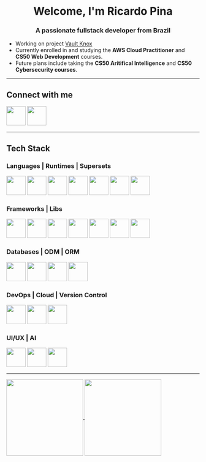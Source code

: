<h1 align="center">Welcome, I'm Ricardo Pina</h1>
<h3 align="center">A passionate fullstack developer from Brazil</h3>

- Working on project [Vault Knox](https://github.com/ricardodcpina/vault-knox)
- Currently enrolled in and studying the **AWS Cloud Practitioner** and **CS50 Web Development** courses.
- Future plans include taking the **CS50 Aritifical Intelligence** and **CS50 Cybersecurity courses**.

---

<h2 align="left">Connect with me</h2>

<a href="https://www.linkedin.com/in/ricardodcpina/"><img src="https://img.icons8.com/?size=100&id=xuvGCOXi8Wyg&format=png&color=000000" width="50"></a>
<a href="mailto:ricardodcpina@gmail.com"><img src="https://img.icons8.com/?size=100&id=P7UIlhbpWzZm&format=png&color=000000" width="50"></a>

---

<h2 align="left">Tech Stack</h2>

<h3 align="left">Languages | Runtimes | Supersets</h3>

<a href="#"><img src="https://img.icons8.com/?size=100&id=20909&format=png&color=000000" width="50"></a>
<a href="#"><img src="https://img.icons8.com/?size=100&id=21278&format=png&color=000000" width="50"></a>
<a href="#"><img src="https://img.icons8.com/?size=100&id=108784&format=png&color=000000" width="50"></a>
<a href="#"><img src="https://img.icons8.com/?size=100&id=nCj4PvnCO0tZ&format=png&color=000000" width="50"></a>
<a href="#"><img src="https://img.icons8.com/?size=100&id=hsPbhkOH4FMe&format=png&color=000000" width="50"></a>
<a href="#"><img src="https://img.icons8.com/?size=100&id=13441&format=png&color=000000" width="50"></a>
<a href="#"><img src="https://img.icons8.com/?size=100&id=UFF3hmipmJ2V&format=png&color=000000" width="50"></a>

<h3 align="left">Frameworks | Libs</h3>

<a href="#"><img src="https://github.com/user-attachments/assets/13ddafdf-8a2c-4d9d-9d96-3c9e1143b66e" width="50"></a>
<a href="#"><img src="https://img.icons8.com/?size=100&id=hCWb1IvpcBZ0&format=png&color=000000" width="50"></a>
<a href="#"><img src="https://img.icons8.com/?size=100&id=kg46nzoJrmTR&format=png&color=ffffff" width="50"></a>
<a href="#"><img src="https://img.icons8.com/?size=100&id=123603&format=png&color=000000" width="50"></a>
<a href="#"><img src="https://img.icons8.com/?size=100&id=g9mmSxx3SwAI&format=png&color=000000" width="50"></a>
<a href="#"><img src="https://img.icons8.com/?size=100&id=CIAZz2CYc6Kc&format=png&color=000000" width="50"></a>
<a href="#"><img src="https://img.icons8.com/?size=100&id=bp24DwGXJDyT&format=png&color=000000" width="50"></a>

<h3 align="left">Databases | ODM | ORM</h3>

<a href="#"><img src="https://github.com/user-attachments/assets/5559da02-02ae-46de-a11e-eb0114a36bee" width="50"></a>
<a href="#"><img src="https://github.com/user-attachments/assets/152b3b7a-8582-413c-97d7-c6a2fe0709fc" width="50"></a>
<a href="#"><img src="https://img.icons8.com/?size=100&id=YKKmRFS8Utmm&format=png&color=000000" width="50"></a>
<a href="#"><img src="https://github.com/user-attachments/assets/fbcf116e-386e-4c75-ac63-c97b25dd87e8" width="50"/></a>

<h3 align="left">DevOps | Cloud | Version Control</h3>

<a href="#"><img src="https://github.com/user-attachments/assets/8c54b878-dd68-4b70-92ae-f48103ec7246" width="50"></a>
<a href="#"><img src="https://github.com/user-attachments/assets/d6cd5309-4bf6-40ba-b6f8-2ce3b42b304a" width="50"></a>
<a href="#"><img src="https://github.com/user-attachments/assets/a21e9204-9c69-439d-b58b-247ea489e2a7" width="50"></a>

<h3 align="left">UI/UX | AI</h3>

<a href="#"><img src="https://github.com/user-attachments/assets/99931125-ddff-4c66-a0b3-3ff09ee7c9c5" width="50"></a>
<a href="#"><img src="https://img.icons8.com/?size=100&id=ka3InxFU3QZa&format=png&color=000000" width="50"></a>
<a href="#"><img src="https://img.icons8.com/?size=100&id=H5H0mqCCr5AV&format=png&color=000000" width="50"></a>

---

<a href="https://github.com/anuraghazra/github-readme-stats">
  <img height=200 align="center" src="https://github-readme-stats.vercel.app/api?username=ricardodcpina&theme=tokyonight" />
</a>
<a href="https://github.com/anuraghazra/convoychat">
  <img height=200 align="center" src="https://github-readme-stats.vercel.app/api/top-langs?username=ricardodcpina&layout=compact&langs_count=8&card_width=320&theme=tokyonight" />
</a>





